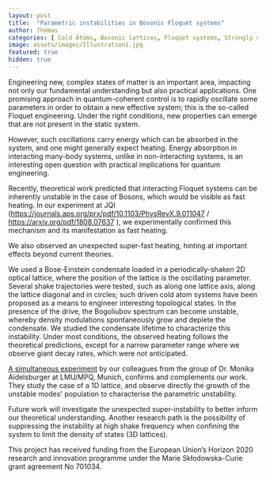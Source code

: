 ```yaml
---
layout: post
title:  "Parametric instabilities in Bosonic Floquet systems"
author: Thomas
categories: [ Cold Atoms, Bosonic lattices, Floquet systems, Strongly correlated systems ]
image: assets/images/Illustration1.jpg
featured: true
hidden: true
---
```


Engineering new, complex states of matter is an important area, impacting not only our fundamental understanding but also practical applications. 
One promising approach in quantum-coherent control is to rapidly oscillate some parameters in order to obtain a new effective system; this is the so-called Floquet engineering. 
Under the right conditions, new properties can emerge that are not present in the static system. 

However, such oscillations carry energy which can be absorbed in the system, and one might generally expect heating. 
Energy absorption in interacting many-body systems, unlike in non-interacting systems, is an interesting open question with practical implications for quantum engineering. 

Recently, theoretical work predicted that interacting Floquet systems can be inherently unstable in the case of Bosons, which would be visible as fast heating. 
In our experiment at JQI (https://journals.aps.org/prx/pdf/10.1103/PhysRevX.9.011047 / https://arxiv.org/pdf/1808.07637 ), we experimentally confirmed this mechanism and its manifestation as fast heating.

We also observed an unexpected super-fast heating, hinting at important effects beyond current theories.

We used a Bose-Einstein condensate loaded in a periodically-shaken 2D optical lattice, where the position of the lattice is the oscillating parameter. 
Several shake trajectories were tested, such as along one lattice axis, along the lattice diagonal and in circles; such driven cold atom systems have been proposed as a means to engineer interesting topological states. 
In the presence of the drive, the Bogoliubov spectrum can become unstable, whereby density modulations spontaneously grow and deplete the condensate. 
We studied the condensate lifetime to characterize this instability. Under most conditions, the observed heating follows the theoretical predictions, except for a narrow parameter range where we observe giant decay rates, which were not anticipated.

[A simultaneous experiment](https://arxiv.org/pdf/1808.07462) by our colleagues from the group of Dr. Monika Aidelsburger at LMU/MPQ, Munich, confirms and complements our work. 
They study the case of a 1D lattice, and observe directly the growth of the unstable modes' population to characterise the parametric unstability.

Future work will investigate the unexpected super-instability to better inform our theoretical understanding. 
Another research path is the possibility of suppressing the instability at high shake frequency when confining the system to limit the density of states (3D lattices).

This project has received funding from the European Union’s Horizon 2020 research and innovation programme under the Marie Skłodowska-Curie grant agreement No 701034.